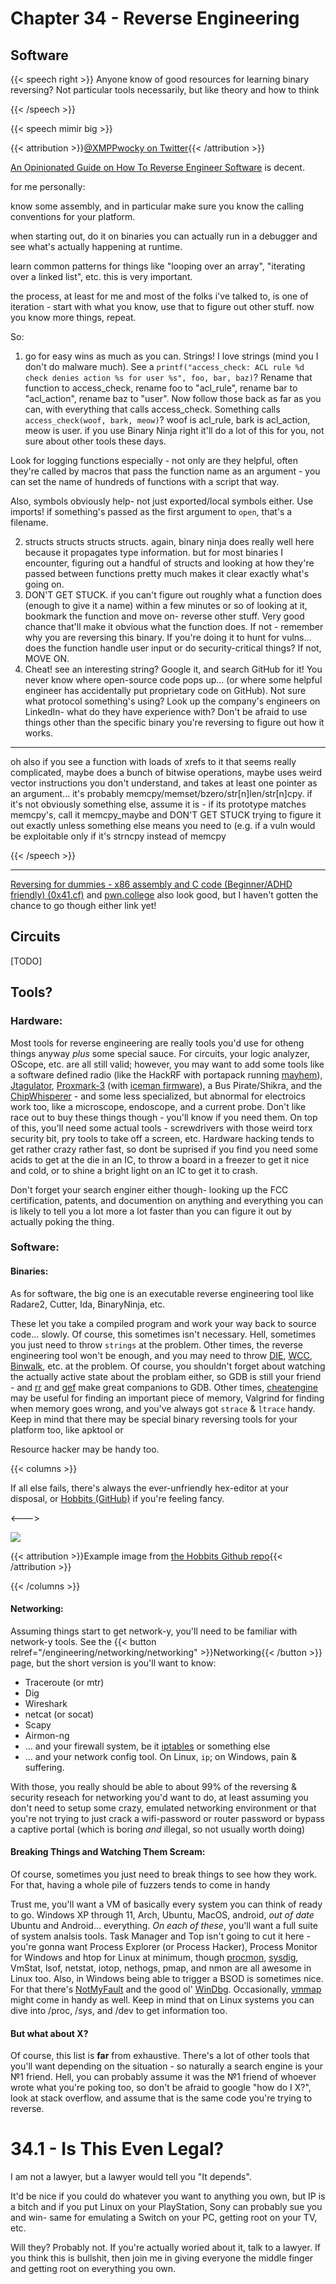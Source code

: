 # Chapter 34 - Reverse Engineering

## Software

{{< speech right >}}
Anyone know of good resources for learning binary reversing?
Not particular tools necessarily, but like theory and how to think

{{< /speech >}}

{{< speech mimir big >}}

{{< attribution >}}[@XMPPwocky on Twitter](https://twitter.com/XMPPwocky){{< /attribution >}}

[An Opinionated Guide on How To Reverse Engineer Software](https://margin.re/media/an-opinionated-guide-on-how-to-reverse-engineer-software-part-1.aspx) is decent.

for me personally:

know some assembly, and in particular make sure you know the calling conventions for your platform.

when starting out, do it on binaries you can actually run in a debugger and see what's actually happening at runtime.

learn common patterns for things like "looping over an array", "iterating over a linked list", etc. this is very important.

the process, at least for me and most of the folks i've talked to, is one of iteration - start with what you know, use that to figure out other stuff. now you know more things, repeat.

So:

1. go for easy wins as much as you can. Strings! I love strings (mind you I don't do malware much). See a `printf("access_check: ACL rule %d check denies action %s for user %s", foo, bar, baz)`? Rename that function to access_check, rename foo to "acl_rule", rename bar to "acl_action", rename baz to "user". Now follow those back as far as you can, with everything that calls access_check. Something calls `access_check(woof, bark, meow)`? woof is acl_rule, bark is acl_action, meow is user. if you use Binary Ninja right it'll do a lot of this for you, not sure about other tools these days.

Look for logging functions especially - not only are they helpful, often they're called by macros that pass the function name as an argument - you can set the name of hundreds of functions with a script that way.

Also, symbols obviously help- not just exported/local symbols either. Use imports! if something's passed as the first argument to `open`, that's a filename.

2. structs structs structs structs. again, binary ninja does really well here because it propagates type information. but for most binaries I encounter, figuring out a handful of structs and looking at how they're passed between functions pretty much makes it clear exactly what's going on.
3. DON'T GET STUCK. if you can't figure out roughly what a function does (enough to give it a name) within a few minutes or so of looking at it, bookmark the function and move on- reverse other stuff. Very good chance that'll make it obvious what the function does. If not - remember why you are reversing this binary. If you're doing it to hunt for vulns... does the function handle user input or do security-critical things? If not, MOVE ON. 
4. Cheat! see an interesting string? Google it, and search GitHub for it! You never know where open-source code pops up... (or where some helpful engineer has accidentally put proprietary code on GitHub). Not sure what protocol something's using? Look up the company's engineers on LinkedIn- what do they have experience with? Don't be afraid to use things other than the specific binary you're reversing to figure out how it works.

---

oh also if you see a function with loads of xrefs to it that seems really complicated, maybe does a bunch of bitwise operations, maybe uses weird vector instructions you don't understand, and takes at least one pointer as an argument... it's probably memcpy/memset/bzero/str[n]len/str[n]cpy. if it's not obviously something else, assume it is - if its prototype matches memcpy's, call it memcpy_maybe and DON'T GET STUCK trying to figure it out exactly unless something else means you need to (e.g. if a vuln would be exploitable only if it's strncpy instead of memcpy

{{< /speech >}}

---

[Reversing for dummies - x86 assembly and C code (Beginner/ADHD friendly) (0x41.cf)](https://0x41.cf/reversing/2021/07/21/reversing-x86-and-c-code-for-beginners.html) and [pwn.college](https://pwn.college/modules/reversing.html) also look good, but I haven't gotten the chance to go though either link yet!

## Circuits

[TODO]

## Tools?

### Hardware:

Most tools for reverse engineering are really tools you'd use for otheng things anyway *plus* some special sauce. For circuits, your logic analyzer, OScope, etc. are all still valid; however, you may want to add some tools like a software defined radio (like the HackRF with portapack running [mayhem](https://github.com/eried/portapack-mayhem)), [Jtagulator](http://www.grandideastudio.com/jtagulator/), [Proxmark-3](https://proxmark.com/proxmark-3-hardware/proxmark-3-easy) (with [iceman firmware](https://github.com/RfidResearchGroup/proxmark3)), a Bus Pirate/Shikra, and the [ChipWhisperer](https://www.youtube.com/watch?v=FktI4qSjzaE) - and some less specialized, but abnormal for electroics work too, like a microscope, endoscope, and a current probe. Don't like race out to buy these things though - you'll know if you need them. On top of this, you'll need some actual tools - screwdrivers with those weird torx security bit, pry tools to take off a screen, etc. Hardware hacking tends to get rather crazy rather fast, so dont be suprised if you find you need some acids to get at the die in an IC, to throw a board in a freezer to get it nice and cold, or to shine a bright light on an IC to get it to crash.

Don't forget your search enginer either though- looking up the FCC certification, patents, and documention on anything and everything you can is likely to tell you a lot more a lot faster than you can figure it out by actually poking the thing.

### Software:

#### Binaries:

As for software, the big one is an executable reverse engineering tool like Radare2, Cutter, Ida, BinaryNinja, etc. 

These let you take a compiled program and work your way back to source code... slowly. Of course, this sometimes isn't necessary. Hell, sometimes you just need to throw `strings` at the problem. Other times, the reverse engineering tool won't be enough, and you may need to throw [DIE](https://github.com/horsicq/Detect-It-Easy), [WCC](https://github.com/endrazine/wcc), [Binwalk](https://github.com/ReFirmLabs/binwalk), etc. at the problem. Of course, you shouldn't forget about watching the actually active state about the problam either, so GDB is still your friend - and [rr](https://rr-project.org) and [gef](https://gef.readthedocs.io/en/master/) make great companions to GDB. Other times, [cheatengine](https://www.cheatengine.org) may be useful for finding an important piece of memory, Valgrind for finding when memory goes wrong, and you've always got `strace` & `ltrace` handy. Keep in mind that there may be special binary reversing tools for your platform too, like apktool or 

Resource hacker may be handy too.

{{< columns >}}

If all else fails, there's always the ever-unfriendly hex-editor at your disposal, or [Hobbits (GitHub)](https://github.com/Mahlet-Inc/hobbits) if you're feeling fancy.

<--->

![](https://github.com/Mahlet-Inc/hobbits/raw/master/docs/hobbits_screenshot.png)

{{< attribution >}}Example image from [the Hobbits Github repo](https://github.com/Mahlet-Inc/hobbits){{< /attribution >}}

{{< /columns >}}

#### Networking:

Assuming things start to get network-y, you'll need to be familiar with network-y tools. See the {{< button relref="/engineering/networking/networking" >}}Networking{{< /button >}} page, but the short version is you'll want to know:

* Traceroute (or mtr)
* Dig
* Wireshark
* netcat (or socat)
* Scapy
* Airmon-ng
* ... and your firewall system, be it [iptables](https://wiki.archlinux.org/title/iptables) or something else
* ... and your network config tool. On Linux, `ip`; on Windows, pain & suffering.

With those, you really should be able to about 99% of the reversing & security reseach for networking you'd want to do, at least assuming you don't need to setup some crazy, emulated networking environment or that you're not trying to just crack a wifi-password or router password or bypass a captive portal (which is boring *and* illegal, so not usually worth doing)

#### Breaking Things and Watching Them Scream:

Of course, sometimes you just need to break things to see how they work. For that, having a whole pile of fuzzers tends to come in handy

Trust me, you'll want a VM of basically every system you can think of ready to go. Windows XP through 11, Arch, Ubuntu, MacOS, android, *out of date* Ubuntu and Android... everything. *On each of these*, you'll want a full suite of system analsis tools. Task Manager and Top isn't going to cut it here - you're gonna want Process Explorer (or Process Hacker), Process Monitor for Windows and htop for Linux at minimum, though [procmon](https://github.com/Sysinternals/ProcMon-for-Linux), [sysdig](https://github.com/draios/sysdig), VmStat, lsof, netstat, iotop, nethogs, pmap, and nmon are all awesome in Linux too. Also, in Windows being able to trigger a BSOD is sometimes nice. For that there's [NotMyFault](https://docs.microsoft.com/en-us/sysinternals/downloads/notmyfault) and the good ol' [WinDbg](https://docs.microsoft.com/en-us/windows-hardware/drivers/debugger/debugger-download-tools). Occasionally, [vmmap](https://docs.microsoft.com/en-us/sysinternals/downloads/vmmap) might come in handy as well. Keep in mind that on Linux systems you can dive into /proc, /sys, and /dev to get information too.

#### But what about X?

Of course, this list is **far** from exhaustive. There's a lot of other tools that you'll want depending on the situation - so naturally a search engine is your №1 friend. Hell, you can probably assume it was the №1 friend of whoever wrote what you're poking too, so don't be afraid to google "how do I X?", look at stack overflow, and assume that is the same code you're trying to reverse.

# 34.1 - Is This Even Legal?

I am not a lawyer, but a lawyer would tell you "It depends".

It'd be nice if you could do whatever you want to anything you own, but IP is a bitch and if you put Linux on your PlayStation, Sony can probably sue you and win- same for emulating a Switch on your PC, getting root on your TV, etc. 

Will they? Probably not. If you're actually woried about it, talk to a lawyer. If you think this is bullshit, then join me in giving everyone the middle finger and getting root on everything you own.
